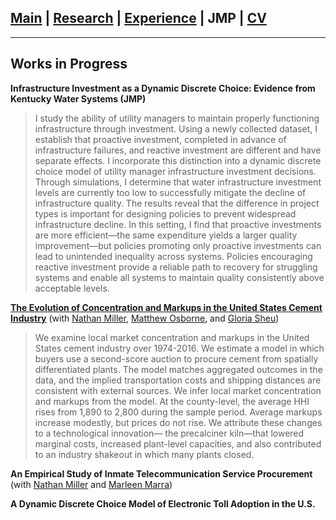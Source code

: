 ## [Main](https://gsileo.github.io/) | [Research](/research.html) | [Experience](/experience.html) | JMP | [CV](/cv/Sileo_CV.pdf)

* * *

## Works in Progress
**Infrastructure Investment as a Dynamic Discrete Choice: Evidence from Kentucky Water Systems (JMP)**
>I study the ability of utility managers to maintain properly functioning infrastructure through investment. Using a newly collected dataset, I establish that proactive investment, completed in advance of infrastructure failures, and reactive investment are different and have separate effects. I incorporate this distinction into a dynamic discrete choice model of utility manager infrastructure investment decisions. Through simulations, I determine that water infrastructure investment levels are currently too low to successfully mitigate the decline of infrastructure quality. The results reveal that the difference in project types is important for designing policies to prevent widespread infrastructure decline. In this setting, I find that proactive investments are more efficient—the same expenditure yields a larger quality improvement—but policies promoting only proactive investments can lead to unintended inequality across systems. Policies encouraging reactive investment provide a reliable path to recovery for struggling systems and enable all systems to maintain quality consistently above acceptable levels.


**[The Evolution of Concentration and Markups in the United States Cement Industry](/papers/moss_cement_draft.pdf)** (with [Nathan Miller](http://www.nathanhmiller.org/), [Matthew Osborne](https://sites.google.com/site/matthewosborne/), and [Gloria Sheu](https://sites.google.com/site/gloriaysheu/))
> We examine local market concentration and markups in the United States cement industry over 1974-2016. We estimate a model in which buyers use a second-score auction to procure cement from spatially differentiated plants. The model matches aggregated outcomes in the data, and the implied transportation costs and shipping distances are consistent with external sources. We infer local market concentration and markups from the model. At the county-level, the average HHI rises from 1,890 to 2,800 during the sample period. Average markups increase modestly, but prices do not rise. We attribute these changes to a technological innovation— the precalciner kiln—that lowered marginal costs, increased plant-level capacities, and also contributed to an industry shakeout in which many plants closed.

**An Empirical Study of Inmate Telecommunication Service Procurement** (with [Nathan Miller](http://www.nathanhmiller.org/) and [Marleen Marra](https://www.marleenmarra.nl/))

**A Dynamic Discrete Choice Model of Electronic Toll Adoption in the U.S.**
